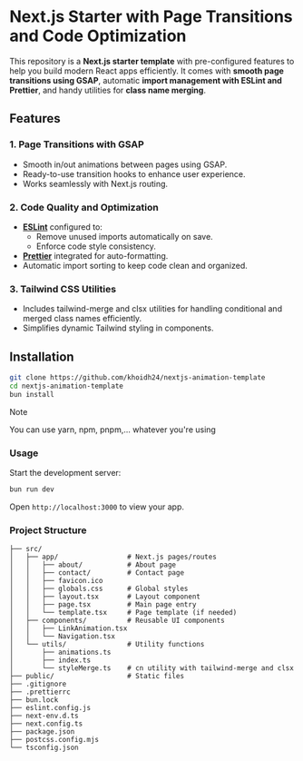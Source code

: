 # Next.js Starter with Page Transitions and Code Optimization

This repository is a **Next.js starter template** with pre-configured features to help you build modern React apps efficiently. It comes with **smooth page transitions using GSAP**, automatic **import management with ESLint and Prettier**, and handy utilities for **class name merging**.

## Features

### 1. Page Transitions with GSAP

- Smooth in/out animations between pages using GSAP.
- Ready-to-use transition hooks to enhance user experience.
- Works seamlessly with Next.js routing.

### 2. Code Quality and Optimization

- **[ESLint](https://eslint.org/)** configured to:
  - Remove unused imports automatically on save.
  - Enforce code style consistency.
- **[Prettier](https://prettier.io/)** integrated for auto-formatting.
- Automatic import sorting to keep code clean and organized.

### 3. Tailwind CSS Utilities

- Includes tailwind-merge and clsx utilities for handling conditional and merged class names efficiently.
- Simplifies dynamic Tailwind styling in components.

## Installation

```bash
git clone https://github.com/khoidh24/nextjs-animation-template
cd nextjs-animation-template
bun install
```

> [!NOTE]
> You can use yarn, npm, pnpm,... whatever you're using

### Usage

Start the development server:

```bash
bun run dev
```

Open `http://localhost:3000` to view your app.

### Project Structure

```
├── src/
│   ├── app/                 # Next.js pages/routes
│   │   ├── about/           # About page
│   │   ├── contact/         # Contact page
│   │   ├── favicon.ico
│   │   ├── globals.css      # Global styles
│   │   ├── layout.tsx       # Layout component
│   │   ├── page.tsx         # Main page entry
│   │   └── template.tsx     # Page template (if needed)
│   ├── components/          # Reusable UI components
│   │   ├── LinkAnimation.tsx
│   │   └── Navigation.tsx
│   └── utils/               # Utility functions
│       ├── animations.ts
│       ├── index.ts
│       └── styleMerge.ts    # cn utility with tailwind-merge and clsx
├── public/                  # Static files
├── .gitignore
├── .prettierrc
├── bun.lock
├── eslint.config.js
├── next-env.d.ts
├── next.config.ts
├── package.json
├── postcss.config.mjs
└── tsconfig.json

```

